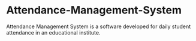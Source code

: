 # Attendance-Management-System
Attendance Management System is a software developed for daily student attendance in an educational institute.
